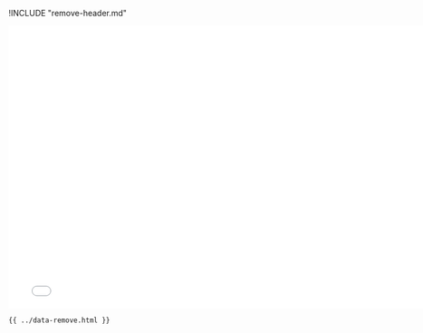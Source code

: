 !INCLUDE "remove-header.md"

<iframe src="../../data-remove.html" width="770" height="500" frameBorder="0" seamless="seamless">
</iframe>

```html
{{ ../data-remove.html }}
```
